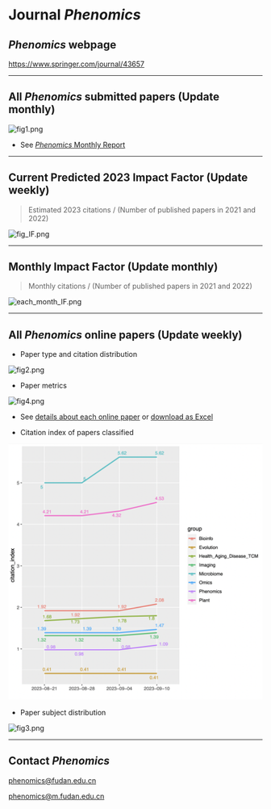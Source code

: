 # Journal *Phenomics*

## *Phenomics* webpage 

https://www.springer.com/journal/43657

-----


## All *Phenomics* submitted papers (Update monthly)

<!-- 月初修改 -->
![fig1.png](https://gitee.com/telogen/Journal-Phenomics/raw/master/figures/fig1.png)

- See [*Phenomics* Monthly Report](https://kdocs.cn/l/clR9KnB3xKQp)


-----

## Current Predicted 2023 Impact Factor (Update weekly)

> Estimated 2023 citations / (Number of published papers in 2021 and 2022)

![fig_IF.png](https://gitee.com/telogen/Journal-Phenomics/raw/master/figures/fig_IF.png)

-----

## Monthly Impact Factor (Update monthly)

> Monthly citations / (Number of published papers in 2021 and 2022)

![each_month_IF.png](https://gitee.com/telogen/Journal-Phenomics/raw/master/figures/each_month_IF.png)

-----

## All *Phenomics* online papers (Update weekly)

- Paper type and citation distribution
<!-- fig2 文章分布、citation分布图 每周修改-->
![fig2.png](https://gitee.com/telogen/Journal-Phenomics/raw/master/figures/fig2.png)

- Paper metrics
<!-- fig4 增量趋势图 每周修改 -->
![fig4.png](https://gitee.com/telogen/Journal-Phenomics/raw/master/figures/fig4.png)

<!-- 每周修改 -->
- See [details about each online paper](https://github.com/Telogen/Journal-Phenomics/blob/master/weekly_online_paper_metrices/README.md) or [download as Excel](https://gitee.com/telogen/Journal-Phenomics/raw/master/weekly_online_paper_metrices/all_Phenomics_paper_metrics.xlsx)

- Citation index of papers classified
<!-- fig5 分类文章引用次数 每周修改 -->
![fig5.png](https://github.com/Telogen/Journal-Phenomics/blob/master/figures/fig5.png)


- Paper subject distribution
<!-- fig3 subject分布图 暂不修改 -->
![fig3.png](https://gitee.com/telogen/Journal-Phenomics/raw/master/figures/fig3.png)


-----


## Contact *Phenomics*

phenomics@fudan.edu.cn

phenomics@m.fudan.edu.cn





